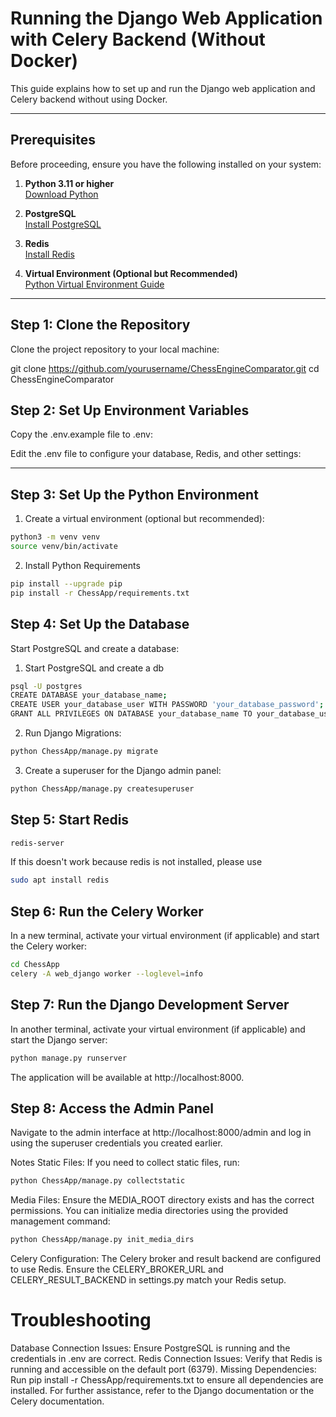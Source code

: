 # Running the Django Web Application with Celery Backend (Without Docker)

This guide explains how to set up and run the Django web application and Celery backend without using Docker.

---

## Prerequisites

Before proceeding, ensure you have the following installed on your system:

1. **Python 3.11 or higher**  
   [Download Python](https://www.python.org/downloads/)

2. **PostgreSQL**  
   [Install PostgreSQL](https://www.postgresql.org/download/)

3. **Redis**  
   [Install Redis](https://redis.io/docs/getting-started/installation/)

4. **Virtual Environment (Optional but Recommended)**  
   [Python Virtual Environment Guide](https://docs.python.org/3/tutorial/venv.html)

---

## Step 1: Clone the Repository

Clone the project repository to your local machine:


git clone https://github.com/yourusername/ChessEngineComparator.git
cd ChessEngineComparator


## Step 2: Set Up Environment Variables
Copy the .env.example file to .env:

Edit the .env file to configure your database, Redis, and other settings:

---

## Step 3: Set Up the Python Environment

1. Create a virtual environment (optional but recommended):

```bash
python3 -m venv venv
source venv/bin/activate
```
2. Install Python Requirements
```bash
pip install --upgrade pip
pip install -r ChessApp/requirements.txt
```

## Step 4: Set Up the Database
Start PostgreSQL and create a database:
1. Start PostgreSQL and create a db
```bash
psql -U postgres
CREATE DATABASE your_database_name;
CREATE USER your_database_user WITH PASSWORD 'your_database_password';
GRANT ALL PRIVILEGES ON DATABASE your_database_name TO your_database_user;
```
2. Run Django Migrations:
```bash
python ChessApp/manage.py migrate
```
3. Create a superuser for the Django admin panel:
```bash
python ChessApp/manage.py createsuperuser
```

## Step 5: Start Redis
```bash
redis-server
```

If this doesn't work because redis is not installed, please use 
```bash
sudo apt install redis
```
## Step 6: Run the Celery Worker
In a new terminal, activate your virtual environment (if applicable) and start the Celery worker:
```bash
cd ChessApp
celery -A web_django worker --loglevel=info
```

## Step 7: Run the Django Development Server
In another terminal, activate your virtual environment (if applicable) and start the Django server:
```bash
python manage.py runserver
```
The application will be available at http://localhost:8000.

## Step 8: Access the Admin Panel
Navigate to the admin interface at http://localhost:8000/admin and log in using the superuser credentials you created earlier.

Notes
Static Files: If you need to collect static files, run:
```bash
python ChessApp/manage.py collectstatic
```
Media Files: Ensure the MEDIA_ROOT directory exists and has the correct permissions. You can initialize media directories using the provided management command:
```bash
python ChessApp/manage.py init_media_dirs
```
Celery Configuration: The Celery broker and result backend are configured to use Redis. Ensure the CELERY_BROKER_URL and CELERY_RESULT_BACKEND in settings.py match your Redis setup.

# Troubleshooting
Database Connection Issues: Ensure PostgreSQL is running and the credentials in .env are correct.
Redis Connection Issues: Verify that Redis is running and accessible on the default port (6379).
Missing Dependencies: Run pip install -r ChessApp/requirements.txt to ensure all dependencies are installed.
For further assistance, refer to the Django documentation or the Celery documentation.